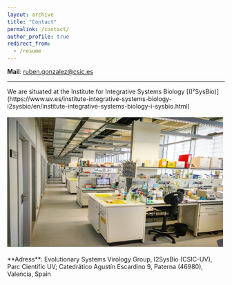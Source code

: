 ```yaml
---
layout: archive
title: "Contact"
permalink: /contact/
author_profile: true
redirect_from:
  - /resume
---
```

**Mail**: ruben.gonzalez@csic.es<br/> 
<hr/>
We are situated at the Institute for Integrative Systems Biology [(I²SysBio)](https://www.uv.es/institute-integrative-systems-biology-i2sysbio/en/institute-integrative-systems-biology-i-sysbio.html)<br/>
<br/> 
<img src="/images/lab.jpg" alt="hi" class="inline" height="300" width="500"/> <br/>
<br/> 
**Adress**: Evolutionary Systems Virology  Group, I2SysBio (CSIC-UV), Parc Cientific UV; Catedrático Agustín Escardino 9, Paterna (46980), Valencia, Spain
